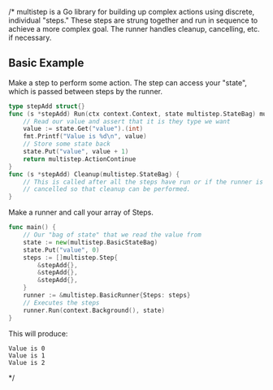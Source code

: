 /*
multistep is a Go library for building up complex actions using discrete,
individual "steps." These steps are strung together and run in sequence
to achieve a more complex goal. The runner handles cleanup, cancelling, etc.
if necessary.
## Basic Example
Make a step to perform some action. The step can access your "state",
which is passed between steps by the runner.
```go
type stepAdd struct{}
func (s *stepAdd) Run(ctx context.Context, state multistep.StateBag) multistep.StepAction {
    // Read our value and assert that it is they type we want
    value := state.Get("value").(int)
    fmt.Printf("Value is %d\n", value)
    // Store some state back
    state.Put("value", value + 1)
    return multistep.ActionContinue
}
func (s *stepAdd) Cleanup(multistep.StateBag) {
	// This is called after all the steps have run or if the runner is
	// cancelled so that cleanup can be performed.
}
```
Make a runner and call your array of Steps.
```go
func main() {
    // Our "bag of state" that we read the value from
    state := new(multistep.BasicStateBag)
    state.Put("value", 0)
    steps := []multistep.Step{
        &stepAdd{},
        &stepAdd{},
        &stepAdd{},
    }
    runner := &multistep.BasicRunner{Steps: steps}
    // Executes the steps
    runner.Run(context.Background(), state)
}
```
This will produce:
```
Value is 0
Value is 1
Value is 2
```
*/
